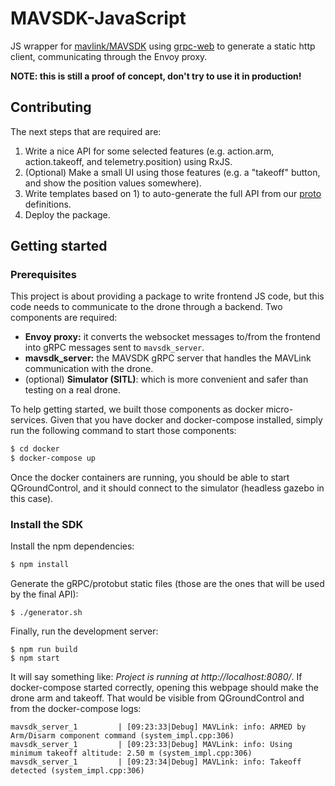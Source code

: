# MAVSDK-JavaScript

JS wrapper for [mavlink/MAVSDK](https://github.com/mavlink/MAVSDK) using [grpc-web](https://github.com/grpc/grpc-web) to generate a static http client, communicating through the Envoy proxy.

__NOTE: this is still a proof of concept, don't try to use it in production!__

## Contributing

The next steps that are required are:

1. Write a nice API for some selected features (e.g. action.arm, action.takeoff, and telemetry.position) using RxJS.
2. (Optional) Make a small UI using those features (e.g. a "takeoff" button, and show the position values somewhere).
3. Write templates based on 1) to auto-generate the full API from our [proto](./proto/protos) definitions.
4. Deploy the package.

## Getting started

### Prerequisites

This project is about providing a package to write frontend JS code, but this code needs to communicate to the drone through a backend. Two components are required:

* __Envoy proxy:__ it converts the websocket messages to/from the frontend into gRPC messages sent to `mavsdk_server`.
* __mavsdk_server:__ the MAVSDK gRPC server that handles the MAVLink communication with the drone.
* (optional) __Simulator (SITL)__: which is more convenient and safer than testing on a real drone.

To help getting started, we built those components as docker micro-services. Given that you have docker and docker-compose installed, simply run the following command to start those components:

```sh
$ cd docker
$ docker-compose up
```

Once the docker containers are running, you should be able to start QGroundControl, and it should connect to the simulator (headless gazebo in this case).

### Install the SDK

Install the npm dependencies:

```sh
$ npm install
```

Generate the gRPC/protobut static files (those are the ones that will be used by the final API):

```
$ ./generator.sh
```

Finally, run the development server:

```
$ npm run build
$ npm start
```

It will say something like: _Project is running at http://localhost:8080/_. If docker-compose started correctly, opening this webpage should make the drone arm and takeoff. That would be visible from QGroundControl and from the docker-compose logs:

```
mavsdk_server_1         | [09:23:33|Debug] MAVLink: info: ARMED by Arm/Disarm component command (system_impl.cpp:306)
mavsdk_server_1         | [09:23:33|Debug] MAVLink: info: Using minimum takeoff altitude: 2.50 m (system_impl.cpp:306)
mavsdk_server_1         | [09:23:34|Debug] MAVLink: info: Takeoff detected (system_impl.cpp:306)
```
